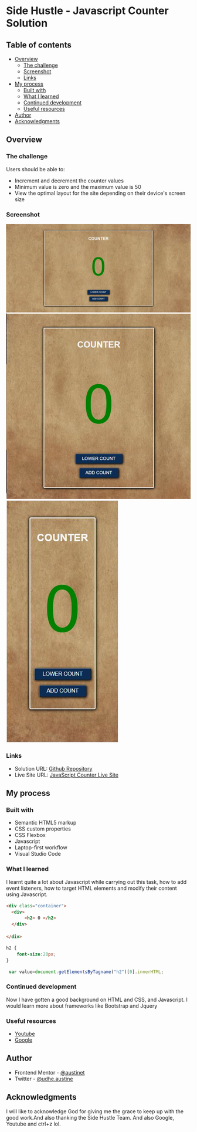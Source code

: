 # Side Hustle - Javascript Counter Solution


## Table of contents

- [Overview](#overview)
  - [The challenge](#the-challenge)
  - [Screenshot](#screenshot)
  - [Links](#links)
- [My process](#my-process)
  - [Built with](#built-with)
  - [What I learned](#what-i-learned)
  - [Continued development](#continued-development)
  - [Useful resources](#useful-resources)
- [Author](#author)
- [Acknowledgments](#acknowledgments)


## Overview

### The challenge

Users should be able to:
- Increment and decrement the counter values
- Minimum value is zero and the maximum value is 50
- View the optimal layout for the site depending on their device's screen size

### Screenshot

![](images/Screenshot_1.jpg)
![](images/Screenshot_2.jpg)
![](images/Screenshot_3.jpg)



### Links

- Solution URL: [Github Repository](https://github.com/Austinet/Javascript_Counter_By_Austinet_Side_Hustle_Project.git)
- Live Site URL: [JavaScript Counter Live Site ](https://austinet.github.io/Javascript_Counter_By_Austinet_Side_Hustle_Project/)

## My process

### Built with

- Semantic HTML5 markup
- CSS custom properties
- CSS Flexbox
- Javascript
- Laptop-first workflow
- Visual Studio Code


### What I learned

I learnt quite a lot about Javascript while carrying out this task, how to add event listeners, how to target HTML elements and modify their content using Javascript.

```html
<div class="container">
  <div> 
       <h2> 0 </h2>
  </div>
  
</div>
```
```css
h2 {
    font-size:20px;
}

```
```js
 var value=document.getElementsByTagname("h2")[0].innerHTML;

```
### Continued development

Now I have gotten a good background on HTML and CSS, and Javascript. I would learn more about frameworks like Bootstrap and Jquery


### Useful resources

- [ Youtube](https://www.Youtube.com) 
- [Google  ](https://www.Google.com) 

## Author

- Frontend Mentor - [@austinet](https://www.frontendmentor.io/profile/austinet)
- Twitter - [@udhe.austine](https://www.twitter.com/udhe.austine)


## Acknowledgments

I will like to acknowledge God for giving me the grace to keep up with the good work.And also thanking the Side Hustle Team. And also Google, Youtube and ctrl+z lol.
